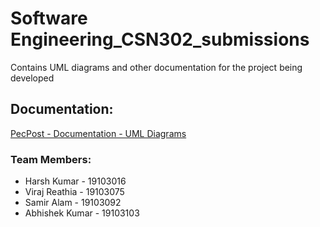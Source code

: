 # Software Engineering_CSN302_submissions
Contains UML diagrams and other documentation for the project being developed

## Documentation:

[PecPost - Documentation - UML Diagrams](https://images01.nicepage.com/page/30/75/website-template-preview-307500.jpg)

### Team Members:

- Harsh Kumar - 19103016
- Viraj Reathia - 19103075
- Samir Alam - 19103092
- Abhishek Kumar - 19103103
